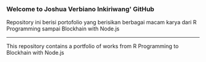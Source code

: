 ### Welcome to Joshua Verbiano Inkiriwang' GitHub

Repository ini berisi portofolio yang berisikan berbagai macam karya dari R Programming sampai Blockhain with Node.js

--------------------------------------------------------------------------------------------------------------------------------------------

This repository contains a portfolio of works from R Programming to Blockhain with Node.js
